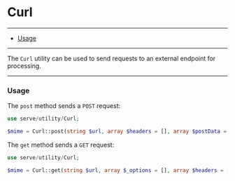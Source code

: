 # Curl

--------------------------------------------------------

- [Usage](#usage)

--------------------------------------------------------

The `Curl` utility can be used to send requests to an external endpoint for processing.

--------------------------------------------------------

### Usage

The `post` method sends a `POST` request:
```php
use serve/utility/Curl;

$mime = Curl::post(string $url, array $headers = [], array $postData = [], $auth = '', string $contentType = 'application/json', $accept = 'application/json')
```

The `get` method sends a `GET` request:
```php
use serve/utility/Curl;

$mime = Curl::get(string $url, array $_options = [], array $headers = [], array $queries = [], $auth = '', string $contentType = 'text/html', $accept = 'text/html,application/xhtml+xml,application/xml;q=0.9,image/webp,image/apng,*/*;q=0.8,application/signed-exchange;v=b3')
```